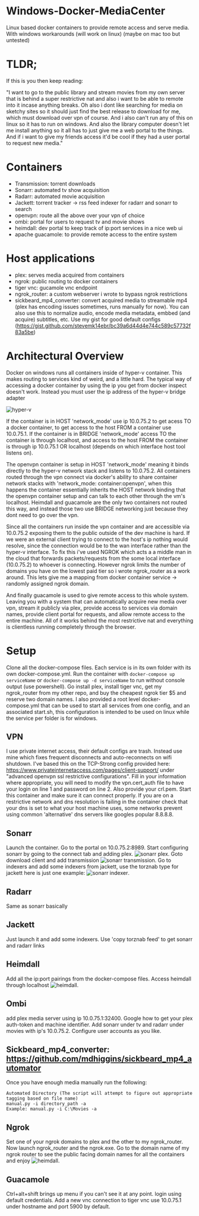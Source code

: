 # Windows-Docker-MediaCenter
Linux based docker containers to provide remote access and serve media. With windows workarounds (will work on linux) (maybe on mac too but untested)

# TLDR;
If this is you then keep reading:

"I want to go to the public library and stream movies from my own server that is behind a super restrictive nat and also i want to be able to remote into it incase anything breaks. Oh also i dont like searching for media on sketchy sites so it should just find the best release to download for me, which must download over vpn of course. And i also can't run any of this on linux so it has to run on windows. And also the library computer doesn't let me install anything so it all has to just give me a web portal to the things. And if i want to give my friends access it'd be cool if they had a user portal to request new media."


# Containers
- Transmission: torrent downloads
- Sonarr: automated tv show acquisition
- Radarr: automated movie acquisition
- Jackett: torrent tracker -> rss feed indexer for radarr and sonarr to search
- openvpn: route all the above over your vpn of choice
- ombi: portal for users to request tv and movie shows
- heimdall: dev portal to keep track of ip:port services in a nice web ui
- apache guacamole: to provide remote access to the entire system

# Host applications
- plex: serves media acquired from containers
- ngrok: public routing to docker containers
- tiger vnc: gucamole vnc endpoint
- ngrok_router: a custom webserver i wrote to bypass ngrok restrictions
- sickbeard_mp4_converter: convert acquired media to streamable mp4 (plex has encoding issues sometimes, runs manually for now). You can also use this to normalize audio, encode media metadata, embbed (and acquire) subtitles, etc. Use my gist for good default configs (https://gist.github.com/stevemk14ebr/bc39a6d44d4e744c589c57732f83a5be)

# Architectural Overview
Docker on windows runs all containers inside of hyper-v container. This makes routing to services kind of weird, and a little hard. The typical way of accessing a docker container by using the ip you get from docker inspect doesn't work. Instead you must user the ip address of the hyper-v bridge adapter

![hyper-v](https://i.imgur.com/udHzIfm.png)

If the container is in HOST 'network_mode' use ip 10.0.75.2 to get acess TO a docker container, to get access to the host FROM a container use 10.0.75.1. If the container is in BRIDGE 'network_mode' access TO the container is through localhost, and access to the host FROM the container is through ip 10.0.75.1 OR localhost (depends on which interface host tool listens on). 

The openvpn container is setup in HOST 'network_mode' meaning it binds directly to the hyper-v network stack and listens to 10.0.75.2. All containers routed through the vpn connect via docker's ability to share container network stacks with 'network_mode: container:openvpn', when this happens the container essentially inherits the HOST network binding that the openvpn container setup and can talk to each other through the vm's localhost. Heimdall and guacamole are the only two containers not routed this way, and instead those two use BRIDGE networking just because they dont need to go over the vpn.

Since all the containers run inside the vpn container and are accessible via 10.0.75.2 exposing them to the public outside of the dev machine is hard. If we were an external client trying to connect to the host's ip nothing would resolve, since the connection would be to the wan interface rather than the hyper-v interface. To fix this i've used NGROK which acts a a middle man in the cloud that forwards packets/requests from the some local interface (10.0.75.2) to whoever is connecting. However ngrok limits the number of domains you have on the lowest paid tier so i wrote ngrok_router as a work around. This lets give me a mapping from docker container service -> randomly assigned ngrok domain.

And finally guacamole is used to give remote access to this whole system. Leaving you with a system that can automatically acquire new media over vpn, stream it publicly via plex, provide access to services via domain names, provide client portal for requests, and allow remote access to the entire machine. All of it works behind the most restrictive nat and everything is clientless running completely through the browser. 

# Setup
Clone all the docker-compose files. Each service is in its own folder with its own docker-compose.yml. Run the container with `docker-compose up serviceName` or `docker-compose up -d serviceName` to run without console output (use powershell). Go install plex, install tiger vnc, get my ngrok_router from my other repo, and buy the cheapest ngrok tier $5 and reserve two domain names. I also provided a root level docker-compose.yml that can be used to start all services from one config, and an associated start.sh, this configuration is intended to be used on linux while the service per folder is for windows.

## VPN
I use private internet access, their default configs are trash. Instead use mine which fixes frequent disconnects and auto-reconnects on wifi shutdown. I've based this on the TCP-Strong config provided here: https://www.privateinternetaccess.com/pages/client-support/ under "advanced openvpn ssl restrictive configurations". Fill in your information where appropriate, you will need to modify the vpn.cert_auth file to have your login on line 1 and password on line 2. Also provide your crl.pem. Start this container and make sure it can connect properly. If you are on a restrictive network and dns resolution is failing in the container check that your dns is set to what your host machine uses, some networks prevent using common 'alternative' dns servers like googles popular 8.8.8.8. 

## Sonarr
Launch the container. Go to the portal on 10.0.75.2:8989. Start configuring sonarr by going to the connect tab and adding plex. ![sonarr plex](https://i.imgur.com/dZjHsAR.png). Goto download client and add transmission ![sonarr transmission](https://i.imgur.com/oYsZC4L.png). Go to indexers and add some indexers from jackett, use the torznab type for jackett here is just one example: ![sonarr indexer](https://i.imgur.com/h6BD9YP.png).

## Radarr
Same as sonarr basically

## Jackett
Just launch it and add some indexers. Use 'copy torznab feed' to get sonarr and radarr links

## Heimdall
Add all the ip:port pairings from the docker-compose files. Access heimdall through localhost ![heimdall](https://i.imgur.com/lZWzNKD.jpg).

## Ombi
add plex media server using ip 10.0.75.1:32400. Google how to get your plex auth-token and machine identifier. Add sonarr under tv and radarr under movies with ip's 10.0.75.2. Configure user accounts as you like.

## Sickbeard_mp4_converter: https://github.com/mdhiggins/sickbeard_mp4_automator
Once you have enough media manually run the following:
```
Automated Directory (The script will attempt to figure out appropriate tagging based on file name)
manual.py -i directory_path -a
Example: manual.py -i C:\Movies -a
```

## Ngrok
Set one of your ngrok domains to plex and the other to my ngrok_router. Now launch ngrok_router and the ngrok.exe. Go to the domain name of my ngrok router to see the public facing domain names for all the containers and enjoy ![heimdall](https://i.imgur.com/W23WG8v.png). 

## Guacamole
Ctrl+alt+shift brings up menu if you can't see it at any point. login using default credentials. Add a new vnc connection to tiger vnc use 10.0.75.1 under hostname and port 5900 by default.
